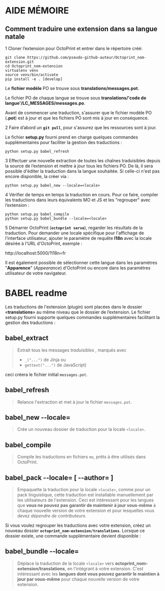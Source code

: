 # AIDE MÉMOIRE

## Comment traduire une extension dans sa langue natale

1 Cloner l’extension pour OctoPrint et entrer dans le répertoire créé:

```
git clone https://github.com/pseudo-github-auteur/Octoprint_nom-extension.git
cd Octoprint_nom-extension
virtualenv venv
source venv/bin/activate
pip install -e . [develop]
```

Le **fichier modèle** PO se trouve sous **translations/messages.pot**.

Le fichier PO de chaque langue se trouve sous **translations/'code de langue'/LC_MESSAGES/messages.po**. 

Avant de commencer une traduction, s'assurer que le fichier modèle PO (**.pot**) est à jour et que les fichiers PO sont mis à jour en conséquence.

2 Faire d’abord un **`git pull`**, pour s'assurez que les ressources sont à jour. 

Le fichier **setup.py** fourni prend en charge quelques commandes supplémentaires pour faciliter la gestion des traductions :

`python setup.py babel_refresh`

3 Effectuer une nouvelle extraction de toutes les chaînes traduisibles depuis la source de l’extension et mettre à jour tous les fichiers PO. De là, il sera possible d'éditer la traduction dans la langue souhaitée. Si celle-ci n'est pas encore disponible, la créer via :

`python setup.py babel_new --locale=<locale>`

4 Vérifier de temps en temps la traduction en cours. Pour ce faire, compiler les traductions dans leurs équivalents MO et JS et les "regrouper" avec l’extension :

```
python setup.py babel_compile
python setup.py babel_bundle --locale=<locale>
```

5 Démarrer OctoPrint (**`octoprint serve`**), regarder les résultats de la traduction. Pour demander une locale spécifique pour l'affichage de l'interface utilisateur, ajouter le paramètre de requête **l18n** avec la locale désirée à l'URL d'OctoPrint, exemple :

http://localhost:5000/?l18n=fr

Il est également possible de sélectionner cette langue dans les paramètres "**Apparence**" (*Appearance*) d'OctoPrint ou encore dans les paramètres utilisateur de votre navigateur.

# BABEL readme

Les traductions de l'extension (plugin) sont placées dans le dossier «**translations**» au même niveau que le dossier de l’extension. Le fichier setup.py fourni supporte quelques commandes supplémentaires facilitant la gestion des traductions :

## babel_extract

> Extrait tous les messages *traduisibles* , marqués avec
> 
> - `_("...")` de Jinja ou
> -  `gettext("...")` de JavaScript)

ceci créera le fichier initial `messages.pot`.

## babel_refresh

> Relance l'extraction et met à jour le fichier `messages.pot`.

## babel_new --locale=<locale>

> Crée un nouveau dossier de traduction pour la locale `<locale>`.

## babel_compile

> Compile les traductions en fichiers `mo`, prêts à être utilisés dans OctoPrint.

## babel_pack --locale=<locale> [ --author=<author> ]

> Empaquette la traduction pour la locale `<locale>`, comme pour un pack linguistique, cette traduction est installable manuellement par les utilisateurs de l'extension. Ceci est intéressant pour les langues que **vous ne pouvez pas garantir de maintenir à jour vous-même** à chaque nouvelle version de votre extension et pour lesquelles vous devez *dépendre de contributeurs*.

Si vous voulez regrouper les traductions avec votre extension, créez un nouveau dossier **`octoprint_nom-extension/translations`**. Lorsque ce dossier existe, une commande supplémentaire devient disponible :

## babel_bundle --locale=<locale>

> Déplace la traduction de la locale `<locale>` vers **octoprint_nom-extension/translations**, en l'intégrant à votre extension. C'est intéressant avec les **langues dont vous pouvez garantir le maintien à jour par vous-même** pour chaque nouvelle version de votre extension.

